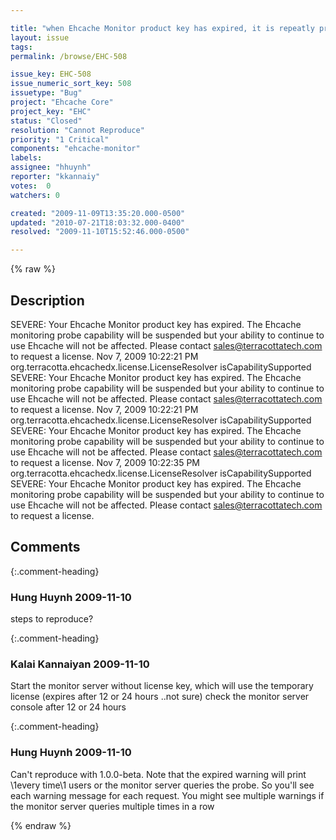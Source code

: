 ```yaml
---

title: "when Ehcache Monitor product key has expired, it is repeatly printing on the console"
layout: issue
tags: 
permalink: /browse/EHC-508

issue_key: EHC-508
issue_numeric_sort_key: 508
issuetype: "Bug"
project: "Ehcache Core"
project_key: "EHC"
status: "Closed"
resolution: "Cannot Reproduce"
priority: "1 Critical"
components: "ehcache-monitor"
labels: 
assignee: "hhuynh"
reporter: "kkannaiy"
votes:  0
watchers: 0

created: "2009-11-09T13:35:20.000-0500"
updated: "2010-07-21T18:03:32.000-0400"
resolved: "2009-11-10T15:52:46.000-0500"

---
```




{% raw %}



## Description

<div markdown="1" class="description">

SEVERE: Your Ehcache Monitor product key has expired. The Ehcache monitoring probe capability will be suspended but your ability to continue to use Ehcache will not be affected. Please contact sales@terracottatech.com to request a license.
Nov 7, 2009 10:22:21 PM org.terracotta.ehcachedx.license.LicenseResolver isCapabilitySupported
SEVERE: Your Ehcache Monitor product key has expired. The Ehcache monitoring probe capability will be suspended but your ability to continue to use Ehcache will not be affected. Please contact sales@terracottatech.com to request a license.
Nov 7, 2009 10:22:21 PM org.terracotta.ehcachedx.license.LicenseResolver isCapabilitySupported
SEVERE: Your Ehcache Monitor product key has expired. The Ehcache monitoring probe capability will be suspended but your ability to continue to use Ehcache will not be affected. Please contact sales@terracottatech.com to request a license.
Nov 7, 2009 10:22:35 PM org.terracotta.ehcachedx.license.LicenseResolver isCapabilitySupported
SEVERE: Your Ehcache Monitor product key has expired. The Ehcache monitoring probe capability will be suspended but your ability to continue to use Ehcache will not be affected. Please contact sales@terracottatech.com to request a license.



</div>

## Comments


{:.comment-heading}
### **Hung Huynh** <span class="date">2009-11-10</span>

<div markdown="1" class="comment">

steps to reproduce?

</div>


{:.comment-heading}
### **Kalai Kannaiyan** <span class="date">2009-11-10</span>

<div markdown="1" class="comment">


Start the monitor server without license key, which will use the temporary license (expires after 12 or 24 hours ..not sure)
check the monitor server console after 12 or 24 hours

</div>


{:.comment-heading}
### **Hung Huynh** <span class="date">2009-11-10</span>

<div markdown="1" class="comment">

Can't reproduce with 1.0.0-beta. Note that the expired warning will print \1every time\1 users or the monitor server queries the probe. So you'll see each warning message for each request. You might see multiple warnings if the monitor server queries multiple times in a row

</div>



{% endraw %}
